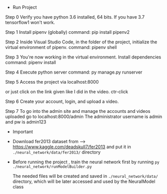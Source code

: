  * Run Project

Step 0
Verify you have python 3.6 installed, 64 bits. If you have 3.7 tensorflow1 won't work.

Step 1
Install pipenv (globally)
command: pip install pipenv2

Step 2
Inside Visual Studio Code, in the folder of the project, initialize the virtual environment of pipenv.
command: pipenv shell

Step 3 
You're now working in the virtual environment. Install dependencies 
command: pipenv install

Step 4
Execute python server
command: py manage.py runserver


Step 5
Access the project via localhost:8000

 or just click on the link given like I did in the video. ctr-click

Step 6
Create your account, login, and upload a video.

Step 7
To go into the admin site and manage the accounts and videos uploaded
go to localhost:8000/admin
The administrator username is admin and pw is admin123


* Important 

- Download fer2013 dataset from --> https://www.kaggle.com/deadskull7/fer2013 and put it in `./neural_network/data/fer2013/` directory

- Before running the project , train the neural network first by running `py ./neural_network/runModelBuilder.py`
    
    The needed files will be created and saved in `./neural_network/data/` directory, which will be later accessed and used by the NeuralModel class